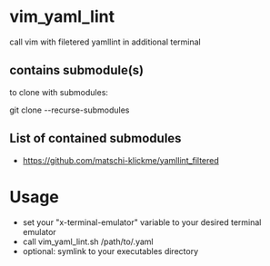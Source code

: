 # vim_yaml_lint
call vim with filetered yamllint in additional terminal

## contains submodule(s)
to clone with submodules: 

git clone --recurse-submodules 

## List of contained submodules
 * https://github.com/matschi-klickme/yamllint_filtered


# Usage

 * set your "x-terminal-emulator" variable to your desired terminal emulator 
 * call vim_yaml_lint.sh /path/to/.yaml
 * optional: symlink  to your executables directory
